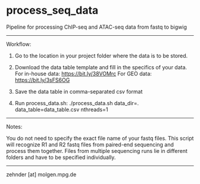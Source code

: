 # process_seq_data

Pipeline for processing ChIP-seq and ATAC-seq data from fastq to bigwig


---

Workflow:

1. Go to the location in your project folder where the data is to be stored.

2. Download the data table template and fill in the specifics of your data.
   For in-house data: https://bit.ly/38VOMrc
   For GEO data: https://bit.ly/3sFS6OG

3. Save the data table in comma-separated csv format

4. Run process_data.sh: ./process_data.sh data_dir=. data_table=data_table.csv nthreads=1


---

Notes:

You do not need to specify the exact file name of your fastq files.
This script will recognize R1 and R2 fastq files from paired-end sequencing and process them together.
Files from multiple sequencing runs lie in different folders and have to be specified individually.

---


zehnder [at] molgen.mpg.de